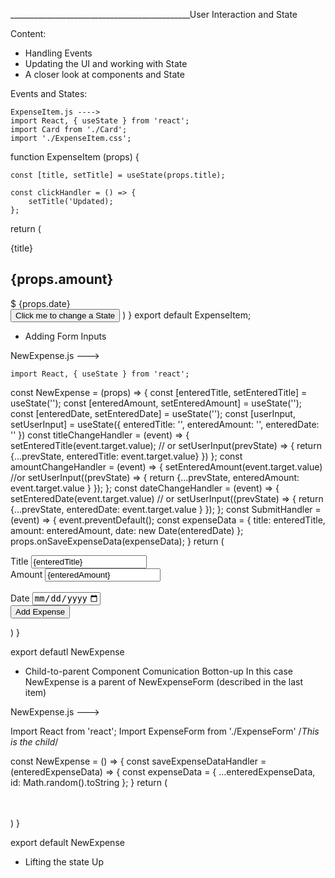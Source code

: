 _____________________________________________User Interaction and State

Content:
- Handling Events
- Updating the UI and working with State
- A closer look at components and State

Events and States:

    ExpenseItem.js ---->
    import React, { useState } from 'react';
    import Card from './Card';
    import './ExpenseItem.css';

function ExpenseItem (props) {

    const [title, setTitle] = useState(props.title);

    const clickHandler = () => {
        setTitle('Updated);
    };

return (
        <Card className="class-name">
            <div>{title}</div>
            <div>
                <h2>{props.amount}</h2>
                <div>$ {props.date}</div>
            </div>
            <button onClick={clickHandler}>Click me to change a State</button>
        <Card>
    )
}
export default ExpenseItem;

- Adding Form Inputs

NewExpense.js --->

    import React, { useState } from 'react';

const NewExpense = (props) => {
    <!--To define more than one state, we have two options, first-->
    const [enteredTitle, setEnteredTitle] = useState('');
    const [enteredAmount, setEnteredAmount] = useState('');
    const [enteredDate, setEnteredDate] = useState('');
     <!--To define more than one state, we have two options, second-->
    const [userInput, setUserInput] = useState({
        enteredTitle: '',
        enteredAmount: '',
        enteredDate: ''
    })
    const titleChangeHandler = (event) => {
        setEnteredTitle(event.target.value);
        // or
        setUserInput(prevState) => {
            return {...prevState, enteredTitle: event.target.value}
        })
    };
    const amountChangeHandler = (event) => {
        setEnteredAmount(event.target.value)
        //or
        setUserInput((prevState) => {
            return {...prevState, enteredAmount: event.target.value }
        });
    };
    const dateChangeHandler = (event) => {
        setEnteredDate(event.target.value)
        // or
        setUserInput((prevState) => {
            return {...prevState, enteredDate: event.target.value }
        });
    };
    const SubmitHandler = (event) => {
        event.preventDefault();
        const expenseData = {
            title: enteredTitle,
            amount: enteredAmount, 
            date: new Date(enteredDate)
        };
        props.onSaveExpenseData(expenseData);
    }
    return (
        <div className="new-expense">
            <form onSubmit={submitHandler}>
                <div className="new-expense__controls">
                    <div className="new-expense__control">
                        <label>Title</label>
                        <input 
                            type='text' 
                            value={enteredTitle}            
                            onChange={titleChangeHandler}
                        />                                  <!--It is important to not to  add () to the function-->
                        </div>                               <!--value in inputs tags acts like two-way binding-->
                    <div className="new-expense__control">
                        <label>Amount</label>
                        <input 
                            type='min' 
                            min='0.01' 
                            step='0.01' 
                            value={enteredAmount}   
                            onChange={amountChangeHandler}
                        />
                    </div>              
                    <div className="new-expense__control">
                        <label>Date</label>
                        <input 
                            type='date' 
                            min='2019-01-01' 
                            max='2022-12-31' 
                            value={enteredDate} 
                            onChange={dateChangeHandler}
                        />
                    </div>
                </div>
                <div className="new-expense__actions">
                    <button className="new-expense__button">Add Expense</button>
                </div>
            </form>
        </div>
    )
}

export defautl NewExpense

- Child-to-parent Component Comunication Botton-up
In this case NewExpense is a parent of NewExpenseForm (described in the last item)

NewExpense.js --->

Import React from 'react';
Import ExpenseForm from './ExpenseForm'     /*This is the child*/

const NewExpense = () => {
    const saveExpenseDataHandler = (enteredExpenseData) => {        <!--This function is passed via props into the child component-->
        const expenseData = {
            ...enteredExpenseData,
            id: Math.random().toString
        };
    }
    return (
        <div className="new-expense">
            <ExpenseForm    
                onSaveExpenseData={saveExpenseDataHandler} 
            />           
        </div>  
    )
}

export default NewExpense

- Lifting the state Up

